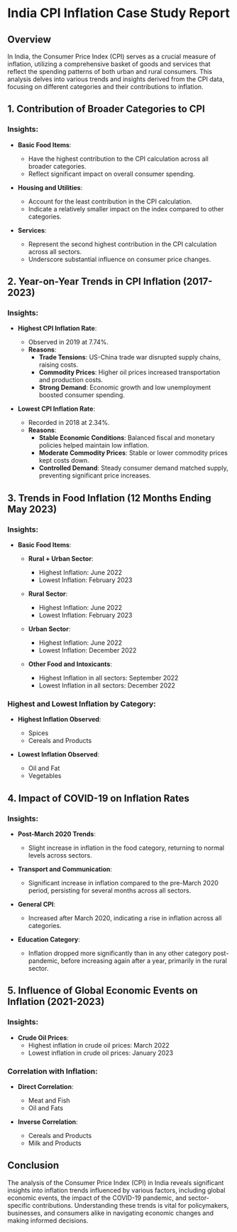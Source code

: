 # India CPI Inflation Case Study Report

## Overview
In India, the Consumer Price Index (CPI) serves as a crucial measure of inflation, utilizing a comprehensive basket of goods and services that reflect the spending patterns of both urban and rural consumers. This analysis delves into various trends and insights derived from the CPI data, focusing on different categories and their contributions to inflation.

## 1. Contribution of Broader Categories to CPI

### Insights:
- **Basic Food Items**:
  - Have the highest contribution to the CPI calculation across all broader categories.
  - Reflect significant impact on overall consumer spending.

- **Housing and Utilities**:
  - Account for the least contribution in the CPI calculation.
  - Indicate a relatively smaller impact on the index compared to other categories.

- **Services**:
  - Represent the second highest contribution in the CPI calculation across all sectors.
  - Underscore substantial influence on consumer price changes.

## 2. Year-on-Year Trends in CPI Inflation (2017-2023)

### Insights:
- **Highest CPI Inflation Rate**:
  - Observed in 2019 at 7.74%.
  - **Reasons**:
    - **Trade Tensions**: US-China trade war disrupted supply chains, raising costs.
    - **Commodity Prices**: Higher oil prices increased transportation and production costs.
    - **Strong Demand**: Economic growth and low unemployment boosted consumer spending.

- **Lowest CPI Inflation Rate**:
  - Recorded in 2018 at 2.34%.
  - **Reasons**:
    - **Stable Economic Conditions**: Balanced fiscal and monetary policies helped maintain low inflation.
    - **Moderate Commodity Prices**: Stable or lower commodity prices kept costs down.
    - **Controlled Demand**: Steady consumer demand matched supply, preventing significant price increases.

## 3. Trends in Food Inflation (12 Months Ending May 2023)

### Insights:
- **Basic Food Items**:
  - **Rural + Urban Sector**:
    - Highest Inflation: June 2022
    - Lowest Inflation: February 2023

  - **Rural Sector**:
    - Highest Inflation: June 2022
    - Lowest Inflation: February 2023

  - **Urban Sector**:
    - Highest Inflation: June 2022
    - Lowest Inflation: December 2022

  - **Other Food and Intoxicants**:
    - Highest Inflation in all sectors: September 2022
    - Lowest Inflation in all sectors: December 2022

### Highest and Lowest Inflation by Category:
- **Highest Inflation Observed**:
  - Spices
  - Cereals and Products

- **Lowest Inflation Observed**:
  - Oil and Fat
  - Vegetables

## 4. Impact of COVID-19 on Inflation Rates

### Insights:
- **Post-March 2020 Trends**:
  - Slight increase in inflation in the food category, returning to normal levels across sectors.

- **Transport and Communication**:
  - Significant increase in inflation compared to the pre-March 2020 period, persisting for several months across all sectors.

- **General CPI**:
  - Increased after March 2020, indicating a rise in inflation across all categories.

- **Education Category**:
  - Inflation dropped more significantly than in any other category post-pandemic, before increasing again after a year, primarily in the rural sector.

## 5. Influence of Global Economic Events on Inflation (2021-2023)

### Insights:
- **Crude Oil Prices**:
  - Highest inflation in crude oil prices: March 2022
  - Lowest inflation in crude oil prices: January 2023

### Correlation with Inflation:
- **Direct Correlation**:
  - Meat and Fish
  - Oil and Fats

- **Inverse Correlation**:
  - Cereals and Products
  - Milk and Products

## Conclusion
The analysis of the Consumer Price Index (CPI) in India reveals significant insights into inflation trends influenced by various factors, including global economic events, the impact of the COVID-19 pandemic, and sector-specific contributions. Understanding these trends is vital for policymakers, businesses, and consumers alike in navigating economic changes and making informed decisions.
